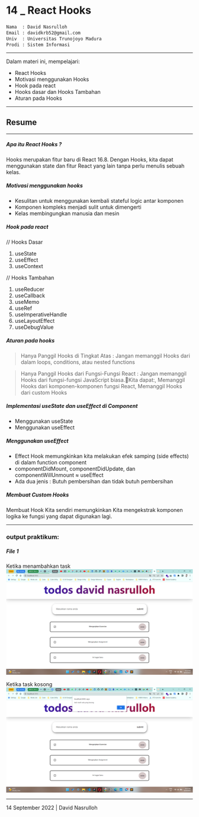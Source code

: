 # 14 \_ React Hooks

```
Nama  : David Nasrulloh
Email : davidkrb52@gmail.com
Univ  : Universitas Trunojoyo Madura
Prodi : Sistem Informasi
```

---

Dalam materi ini, mempelajari:

- React Hooks
- Motivasi menggunakan Hooks
- Hook pada react
- Hooks dasar dan Hooks Tambahan
- Aturan pada Hooks

---

## Resume

---

##### Apa itu React Hooks ?

Hooks merupakan fitur baru di React 16.8. Dengan Hooks, kita dapat menggunakan state dan fitur React yang lain tanpa perlu menulis sebuah kelas.

##### Motivasi menggunakan hooks

- Kesulitan untuk menggunakan kembali stateful logic antar komponen
- Komponen kompleks menjadi sulit untuk dimengerti
- Kelas membingungkan manusia dan mesin

##### Hook pada react

// Hooks Dasar

1. useState
2. useEffect
3. useContext

// Hooks Tambahan

1. useReducer
2. useCallback
3. useMemo
4. useRef
5. useImperativeHandle
6. useLayoutEffect
7. useDebugValue

##### Aturan pada hooks

> Hanya Panggil Hooks di Tingkat Atas : Jangan memanggil Hooks dari dalam loops, conditions, atau nested functions

> Hanya Panggil Hooks dari Fungsi-Fungsi React : Jangan memanggil Hooks dari fungsi-fungsi JavaScript biasa.Kita dapat:, Memanggil Hooks dari komponen-komponen fungsi React, Memanggil Hooks dari custom Hooks

##### Implementasi useState dan useEffect di Component

- Menggunakan useState
- Menggunakan useEffect

##### Menggunakan useEffect

- Effect Hook memungkinkan kita melakukan efek samping (side effects) di dalam function component
- componentDidMount, componentDidUpdate, dan componentWillUnmount ≈ useEffect
- Ada dua jenis : Butuh pembersihan dan tidak butuh pembersihan

##### Membuat Custom Hooks

Membuat Hook Kita sendiri memungkinkan Kita mengekstrak komponen logika ke fungsi yang dapat digunakan lagi.

---

### output praktikum:

##### File 1

Ketika menambahkan task
![file1](./screenshots/prak1.png)

Ketika task kosong
![file2](./screenshots/prak2.png)

---

14 September 2022 | David Nasrulloh
